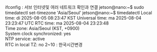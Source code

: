 ifconfig : 서브 인터넷및 여러 네트워크 확인과 연결
jetson@nano:~$ sudo timedatectl set-timezone 'Asia/Seoul'
jetson@nano:~$ timedatectl
           	Local time: di 2025-08-05 08:23:47 KST
       	Universal time: ma 2025-08-04 23:23:47 UTC
             	RTC time: ma 2025-08-04 23:23:48    
            	Time zone: Asia/Seoul (KST, +0900)   
System clock synchronized: yes                  	 
          	NTP service: active               	 
      	RTC in local TZ: no
       2~10 : 한국시간변경
       
